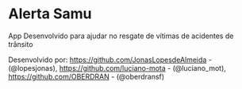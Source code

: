 # Alerta Samu

App Desenvolvido para ajudar no resgate de vítimas de acidentes de trânsito

Desenvolvido por: https://github.com/JonasLopesdeAlmeida - (@lopesjonas),
https://github.com/luciano-mota - (@luciano_mot), https://github.com/OBERDRAN - (@oberdransf)
